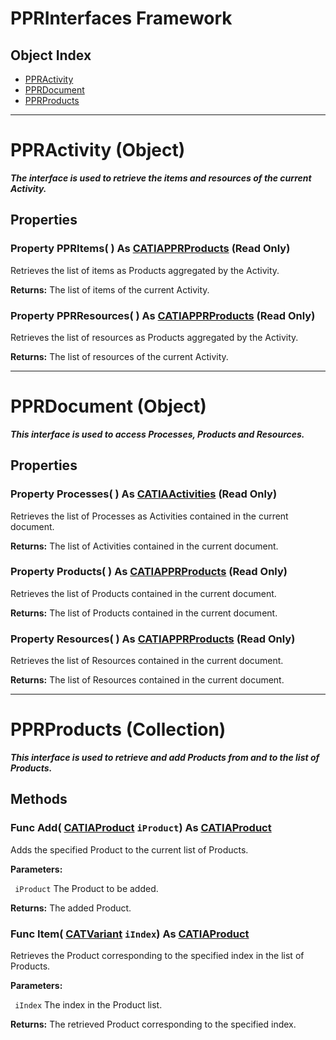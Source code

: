 # PPRInterfaces Framework

## Object Index

  * [PPRActivity](PPRInterfaces/interface_PPRActivity_26061.md)
  * [PPRDocument](PPRInterfaces/interface_PPRDocument_25569.md)
  * [PPRProducts](PPRInterfaces/interface_PPRProducts_26022.md)

---

# PPRActivity (Object)

**_The interface is used to retrieve the items and resources of the current Activity._**

## Properties

### Property **PPRItems**( ) As [CATIAPPRProducts](../PPRInterfaces/interface_PPRProducts_26022.md) (Read Only)

   Retrieves the list of items as Products aggregated by the Activity.

**Returns:**      The list of items of the current Activity.  
### Property **PPRResources**( ) As [CATIAPPRProducts](../PPRInterfaces/interface_PPRProducts_26022.md) (Read Only)

   Retrieves the list of resources as Products aggregated by the Activity.

**Returns:**      The list of resources of the current Activity.

---

# PPRDocument (Object)

**_This interface is used to access Processes, Products and Resources._**

## Properties

### Property **Processes**( ) As [CATIAActivities](../DMAPSInterfaces/interface_Activities_22374.md) (Read Only)

   Retrieves the list of Processes as Activities contained in the current document.

**Returns:**      The list of Activities contained in the current document.  
### Property **Products**( ) As [CATIAPPRProducts](../PPRInterfaces/interface_PPRProducts_26022.md) (Read Only)

   Retrieves the list of Products contained in the current document.

**Returns:**      The list of Products contained in the current document.  
### Property **Resources**( ) As [CATIAPPRProducts](../PPRInterfaces/interface_PPRProducts_26022.md) (Read Only)

   Retrieves the list of Resources contained in the current document.

**Returns:**      The list of Resources contained in the current document.

---

# PPRProducts (Collection)

**_This interface is used to retrieve and add Products from and to the list of Products._**

## Methods

### Func **Add**( [CATIAProduct](../ProductStructureInterfaces/interface_Product_11223.md)  `iProduct`) As [CATIAProduct](../ProductStructureInterfaces/interface_Product_11223.md)

   Adds the specified Product to the current list of Products.

**Parameters:**

` iProduct`      The Product to be added.

**Returns:**      The added Product.  
### Func **Item**( [CATVariant](../System/typedef_CATVariant_20656.md)  `iIndex`) As [CATIAProduct](../ProductStructureInterfaces/interface_Product_11223.md)

   Retrieves the Product corresponding to the specified index in the list of Products.

**Parameters:**

` iIndex`      The index in the Product list.

**Returns:**      The retrieved Product corresponding to the specified index.